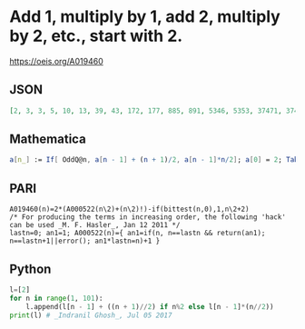# Add 1, multiply by 1, add 2, multiply by 2, etc\., start with 2\.
https://oeis.org/A019460
## JSON
```JSON
[2, 3, 3, 5, 10, 13, 39, 43, 172, 177, 885, 891, 5346, 5353, 37471, 37479, 299832, 299841, 2698569, 2698579, 26985790, 26985801, 296843811, 296843823, 3562125876, 3562125889, 46307636557, 46307636571, 648306911994, 648306912009, 9724603680135, 9724603680151, 155593658882416]
```
## Mathematica
```Mathematica
a[n_] := If[ OddQ@n, a[n - 1] + (n + 1)/2, a[n - 1]*n/2]; a[0] = 2; Table[ a@n, {n, 0, 28}] (* _Robert G. Wilson v_, Jul 21 2009 *)
```
## PARI
```PARI
A019460(n)=2*(A000522(n\2)+(n\2)!)-if(bittest(n,0),1,n\2+2)
/* For producing the terms in increasing order, the following 'hack' can be used _M. F. Hasler_, Jan 12 2011 */
lastn=0; an1=1; A000522(n)={ an1=if(n, n==lastn && return(an1); n==lastn+1||error(); an1*lastn=n)+1 }
```
## Python
```Python
l=[2]
for n in range(1, 101):
    l.append(l[n - 1] + ((n + 1)//2) if n%2 else l[n - 1]*(n//2))
print(l) # _Indranil Ghosh_, Jul 05 2017
```
